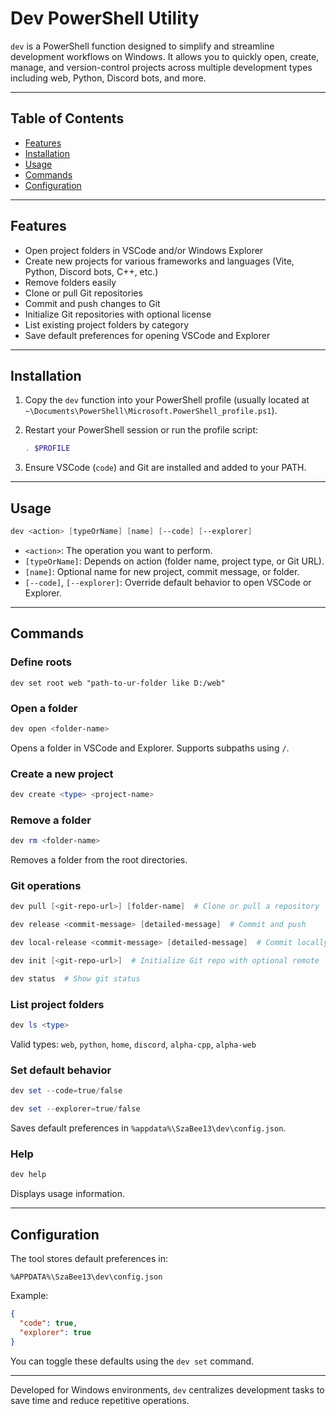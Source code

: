 # Dev PowerShell Utility

`dev` is a PowerShell function designed to simplify and streamline development workflows on Windows. It allows you to quickly open, create, manage, and version-control projects across multiple development types including web, Python, Discord bots, and more.

---

## Table of Contents

* [Features](#features)
* [Installation](#installation)
* [Usage](#usage)
* [Commands](#commands)
* [Configuration](#configuration)

---

## Features

* Open project folders in VSCode and/or Windows Explorer
* Create new projects for various frameworks and languages (Vite, Python, Discord bots, C++, etc.)
* Remove folders easily
* Clone or pull Git repositories
* Commit and push changes to Git
* Initialize Git repositories with optional license
* List existing project folders by category
* Save default preferences for opening VSCode and Explorer

---

## Installation

1. Copy the `dev` function into your PowerShell profile (usually located at `~\Documents\PowerShell\Microsoft.PowerShell_profile.ps1`).
2. Restart your PowerShell session or run the profile script:

   ```powershell
   . $PROFILE
   ```
3. Ensure VSCode (`code`) and Git are installed and added to your PATH.

---

## Usage

```powershell
dev <action> [typeOrName] [name] [--code] [--explorer]
```

* `<action>`: The operation you want to perform.
* `[typeOrName]`: Depends on action (folder name, project type, or Git URL).
* `[name]`: Optional name for new project, commit message, or folder.
* `[--code]`, `[--explorer]`: Override default behavior to open VSCode or Explorer.

---

## Commands

### Define roots

```
dev set root web "path-to-ur-folder like D:/web"
```

### Open a folder

```powershell
dev open <folder-name>
```

Opens a folder in VSCode and Explorer. Supports subpaths using `/`.

### Create a new project

```powershell
dev create <type> <project-name>
```

### Remove a folder

```powershell
dev rm <folder-name>
```

Removes a folder from the root directories.

### Git operations

```powershell
dev pull [<git-repo-url>] [folder-name]  # Clone or pull a repository
```

```powershell
dev release <commit-message> [detailed-message]  # Commit and push
```

```powershell
dev local-release <commit-message> [detailed-message]  # Commit locally without pushing
```

```powershell
dev init [<git-repo-url>]  # Initialize Git repo with optional remote
```

```powershell
dev status  # Show git status
```

### List project folders

```powershell
dev ls <type>
```

Valid types: `web`, `python`, `home`, `discord`, `alpha-cpp`, `alpha-web`

### Set default behavior

```powershell
dev set --code=true/false
```

```powershell
dev set --explorer=true/false
```

Saves default preferences in `%appdata%\SzaBee13\dev\config.json`.

### Help

```powershell
dev help
```

Displays usage information.

---

## Configuration

The tool stores default preferences in:

```
%APPDATA%\SzaBee13\dev\config.json
```

Example:

```json
{
  "code": true,
  "explorer": true
}
```

You can toggle these defaults using the `dev set` command.

---

Developed for Windows environments, `dev` centralizes development tasks to save time and reduce repetitive operations.
